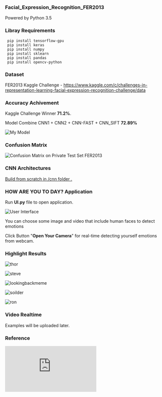 ### Facial_Expression_Recognition_FER2013
Powered by Python 3.5
### Libray Requirements
```
 pip install tensorflow-gpu
 pip install keras
 pip install numpy
 pip install sklearn
 pip install pandas
 pip install opencv-python
```
### Dataset
FER2013
Kaggle Challenge - https://www.kaggle.com/c/challenges-in-representation-learning-facial-expression-recognition-challenge/data
### Accuracy Achivement
Kaggle Challenge Winner **71.2%**.

Model Combine  CNN1 + CNN2 + CNN-FAST + CNN_SIFT **72.89%**

![My Model](https://github.com/Baticsute/Facial_Expression_Recognition_FER2013/blob/master/images/CNN_KH.png)

### Confusion Matrix
![Confusion Matrix on Private Test Set FER2013](https://github.com/Baticsute/Facial_Expression_Recognition_FER2013/blob/master/images/CNN_Combine_cfm.png)

### CNN Architectures
[Build from scratch in /cnn folder .](https://github.com/Baticsute/Facial_Expression_Recognition_FER2013/tree/master/cnn)

### HOW ARE YOU TO DAY? Application

Run **UI.py** file to open application.

![User Interface](https://github.com/Baticsute/Facial_Expression_Recognition_FER2013/blob/master/images/UI.png)

You can choose some image and video that include human faces to detect emotions

Click Button "**Open Your Camera**" for real-time detecting yourself emotions from webcam.

### Highlight Results


![thor](https://github.com/Baticsute/Facial_Expression_Recognition_FER2013/blob/master/images/thordetect.jpg)


![steve](https://github.com/Baticsute/Facial_Expression_Recognition_FER2013/blob/master/images/steve.JPG)


![lookingbackmeme](https://github.com/Baticsute/Facial_Expression_Recognition_FER2013/blob/master/images/lookingbackguys.JPG)

![soilder](https://github.com/Baticsute/Facial_Expression_Recognition_FER2013/blob/master/images/soilder.JPG)


![ron](https://github.com/Baticsute/Facial_Expression_Recognition_FER2013/blob/master/images/rondetect.JPG)


### Video Realtime

Examples will be uploaded later.

### Reference

![The Idea From This Article](https://arxiv.org/ftp/arxiv/papers/1608/1608.02833.pdf)

